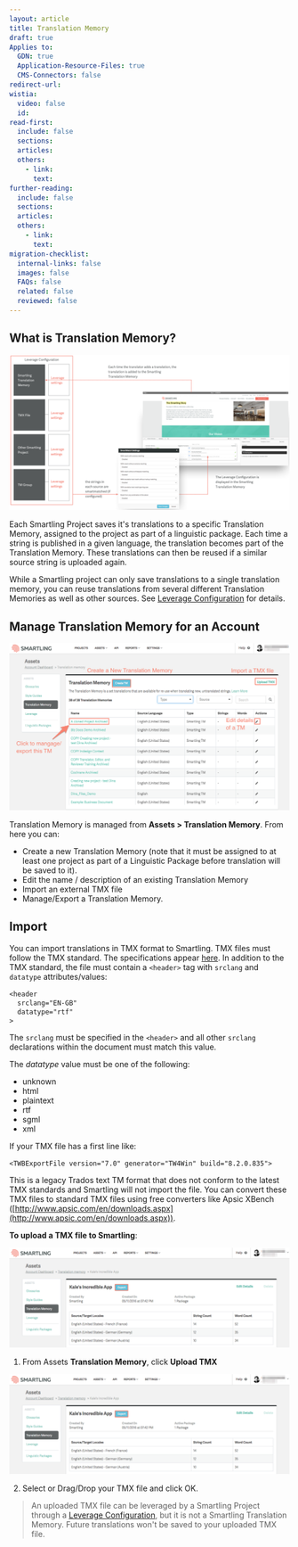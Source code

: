 ```yaml
---
layout: article
title: Translation Memory
draft: true
Applies to:
  GDN: true
  Application-Resource-Files: true
  CMS-Connectors: false
redirect-url:
wistia:
  video: false
  id:
read-first:
  include: false
  sections:
  articles:
  others:
    - link:
      text:
further-reading:
  include: false
  sections:
  articles:
  others:
    - link:
      text:
migration-checklist:
  internal-links: false
  images: false
  FAQs: false
  related: false
  reviewed: false
---
```



## What is Translation Memory?

![](/uploads/versions/tm_diagram---x----1741-963x---.png)

Each Smartling Project saves it's translations to a specific Translation Memory, assigned to the project as part of a linguistic package. Each time a string is published in a given language, the translation becomes part of the Translation Memory. These translations can then be reused if a similar source string is uploaded again.

While a Smartling project can only save translations to a single translation memory, you can reuse translations from several different Translation Memories as well as other sources. See&nbsp;[Leverage Configuration](/hc/en-us/articles/218671488-Leverage-Configuration) for details.

## Manage Translation Memory for an Account

![](/uploads/versions/tm2---x----1242-739x---.png)

Translation Memory is managed from **Assets &gt; Translation Memory**. From here you can:

* Create a new Translation Memory (note that it must be assigned to at least one project as part of a Linguistic Package before translation will be saved to it).
* Edit the name / description of an existing Translation Memory
* Import an external TMX file
* Manage/Export a Translation Memory.


## Import

You can import translations in TMX format to Smartling. TMX files must follow the TMX standard. The specifications appear [here](https://www.gala-global.org/tmx-14b). In addition to the TMX standard, the file must contain a `<header>` tag with `srclang` and `datatype` attributes/values:

~~~
<header
  srclang="EN-GB"
  datatype="rtf"
>
~~~

The `srclang` must be specified in the `<header>` and all other `srclang` declarations within the document must match this value.

The *datatype* value must be one of the following:

* unknown
* html
* plaintext
* rtf
* sgml
* xml


If your TMX file has a first line like:

~~~
<TWBExportFile version="7.0" generator="TW4Win" build="8.2.0.835">
~~~

This is a legacy Trados text TM format that does not conform to the latest TMX standards and Smartling will not import the file. You can convert these TMX files to standard TMX files using free converters like Apsic XBench ([http://www.apsic.com/en/downloads.aspx](http://www.apsic.com/en/downloads.aspx)).

**To upload a TMX file to Smartling**:

![](/uploads/versions/tm4---x----1255-447x---.png)

1. From Assets **Translation Memory**, click **Upload TMX**

![](/uploads/versions/tm4---x----1255-447x---.png)

2. Select or Drag/Drop your TMX file and click OK.


> An uploaded TMX file can be leveraged by a Smartling Project through a [Leverage Configuration](/hc/en-us/articles/218671488), but it is not a Smartling Translation Memory. Future translations won't be saved to your uploaded TMX file.
